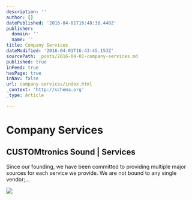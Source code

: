 ```yaml
---
description: ''
author: []
datePublished: '2016-04-01T16:48:38.448Z'
publisher:
  domain: ''
  name: ''
title: Company Services
dateModified: '2016-04-01T16:43:45.153Z'
sourcePath: _posts/2016-04-01-company-services.md
published: true
inFeed: true
hasPage: true
inNav: false
url: company-services/index.html
_context: 'http://schema.org'
_type: Article

---
```

# Company Services

<article style=""><h1>CUSTOMtronics Sound | Services</h1><p>Since our founding, we have been committed to providing multiple major sources for each service we provide. We are not bound to any single vendor;...</p><img src="https://static.wixstatic.com/media/2d3a1c_7531f85a6e9340e9bfdc271a6d0d85ea.jpg" /></article>